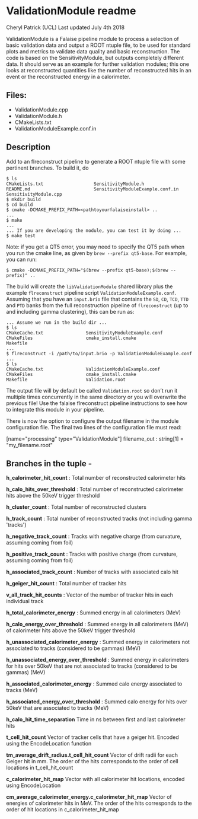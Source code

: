 # ValidationModule readme


Cheryl Patrick (UCL)
Last updated July 4th 2018

ValidationModule  is a Falaise pipeline module to process a selection of basic validation data and output a ROOT ntuple file, to be used for standard plots and metrics to validate data quality and basic reconstruction. The code is based on the SensitivityModule, but outputs completely different data. It should serve as an example for further validation modules; this one looks at reconstructed quantities like the number of reconstructed hits in an event or the reconstructed energy in a calorimeter.

## Files:

- ValidationModule.cpp
- ValidationModule.h
- CMakeLists.txt
- ValidationModuleExample.conf.in


## Description

Add to an flreconstruct pipeline to generate a ROOT ntuple file with some pertinent branches. To build it, do

``` console
$ ls
CMakeLists.txt                   SensitivityModule.h
README.md                        SensitivityModuleExample.conf.in
SensitivityModule.cpp
$ mkdir build
$ cd build
$ cmake -DCMAKE_PREFIX_PATH=<pathtoyourfalaiseinstall> ..
...
$ make
...
... If you are developing the module, you can test it by doing ...
$ make test
```

Note: if you get a QT5 error, you may need to specify the QT5 path when you run the cmake line, as given by `brew --prefix qt5-base`. For example, you can run:
``` console
$ cmake -DCMAKE_PREFIX_PATH="$(brew --prefix qt5-base);$(brew --prefix)" ..
``` 

The build will create the `libValidationModule` shared library plus the example `flreconstruct` pipeline
script `ValidationModuleExample.conf`. Assuming that you have an `input.brio` file that contains
the `SD`, `CD`, `TCD`, `TTD` and `PTD` banks from the full reconstruction pipeline of `flreconstruct`
(up to and including gamma clustering), this can be run as:

``` console
... Assume we run in the build dir ...
$ ls
CMakeCache.txt                SensitivityModuleExample.conf
CMakeFiles                    cmake_install.cmake
Makefile
...
$ flreconstruct -i /path/to/input.brio -p ValidationModuleExample.conf
...
$ ls
CMakeCache.txt                ValidationModuleExample.conf
CMakeFiles                    cmake_install.cmake
Makefile                      Validation.root
```

The output file will by default be called `Validation.root` so don’t run it multiple times concurrently in the same directory
or you will overwrite the previous file! Use the falaise flreconstruct pipeline instructions to see how to integrate this module in your pipeline.

There is now the option to configure the output filename in the module configuration file.
The final two lines of the configuration file must read:

[name="processing" type="ValidationModule"]
filename_out : string[1] = "my_filename.root"


## Branches in the tuple -

**h_calorimeter_hit_count** : Total number of reconstructed calorimeter hits

**h_calo_hits_over_threshold** : Total number of reconstructed calorimeter hits above the 50keV trigger threshold

**h_cluster_count** : Total number of reconstructed clusters

**h_track_count** : Total number of reconstructed tracks (not including gamma 'tracks')

**h_negative_track_count** : Tracks with negative charge (from curvature, assuming coming from foil)

**h_positive_track_count** : Tracks with positive charge (from curvature, assuming coming from foil)

**h_associated_track_count** : Number of tracks with associated calo hit

**h_geiger_hit_count** : Total number of tracker hits

**v_all_track_hit_counts** : Vector of the number of tracker hits in each individual track

**h_total_calorimeter_energy** : Summed energy in all calorimeters (MeV)

**h_calo_energy_over_threshold** : Summed energy in all calorimeters (MeV) of calorimeter hits above the 50keV trigger threshold

**h_unassociated_calorimeter_energy** : Summed energy in calorimeters not associated to tracks (considered to be gammas) (MeV)

**h_unassociated_energy_over_threshold** : Summed energy in calorimeters for hits over 50keV that are not associated to tracks (considered to be gammas) (MeV)

**h_associated_calorimeter_energy** : Summed calo energy associated to tracks (MeV)

**h_associated_energy_over_threshold** : Summed calo energy for hits over 50keV that are associated to tracks (MeV)

**h_calo_hit_time_separation** Time in ns between first and last calorimeter hits

**t_cell_hit_count** Vector of tracker cells that have a geiger hit. Encoded using the EncodeLocation function

**tm_average_drift_radius.t_cell_hit_count** Vector of drift radii for each Geiger hit in mm. The order of the hits corresponds to the order of cell locations in t_cell_hit_count

**c_calorimeter_hit_map** Vector with all calorimeter hit locations, encoded using EncodeLocation

**cm_average_calorimeter_energy.c_calorimeter_hit_map** Vector of energies of calorimeter hits in MeV. The order of the hits corresponds to the order of hit locations in c_calorimeter_hit_map
